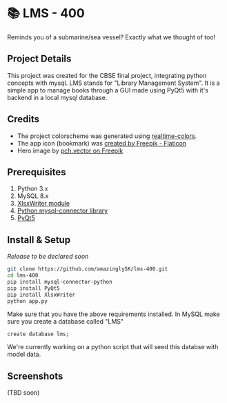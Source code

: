 # 📚 LMS - 400

Reminds you of a submarine/sea vessel? Exactly what we thought of too!

## Project Details 

This project was created for the CBSE final project, integrating python concepts with mysql. LMS stands for "Library Management System". It is a simple app to manage books through a GUI made using PyQt5 with it's backend in a local mysql database.

## Credits

- The project colorscheme was generated using [realtime-colors](https://realtimecolors.com/?colors=0a050f-faf7fd-59248f-deceef-7305e1).
- The app icon (bookmark) was <a href="https://www.flaticon.com/free-icons/bookmark" title="bookmark icons">created by Freepik - Flaticon</a>
- Hero image by <a href = "https://www.freepik.com/free-vector/people-library-flat-vector-illustration_9176169.htm#query=library%20svg&position=6&from_view=keyword&track=ais">pch.vector on Freepik</a>

## Prerequisites

1. Python 3.x
2. MySQL 8.x
3. [XlsxWriter module](https://pypi.org/project/XlsxWriter/)
3. [Python mysql-connector library](https://pypi.org/project/mysql-connector-python/)
4. [PyQt5](https://pypi.org/project/PyQt5/)

## Install & Setup

*Release to be declared soon*

```bash
git clone https://github.com/amazinglySK/lms-400.git
cd lms-400
pip install mysql-connector-python
pip install PyQt5
pip install XlsxWriter
python app.py
```

Make sure that you have the above requirements installed. In MySQL make sure you create a database called "LMS"

```
create database lms;
```

We're currently working on a python script that will seed this databse with model data.

## Screenshots

(TBD soon)

